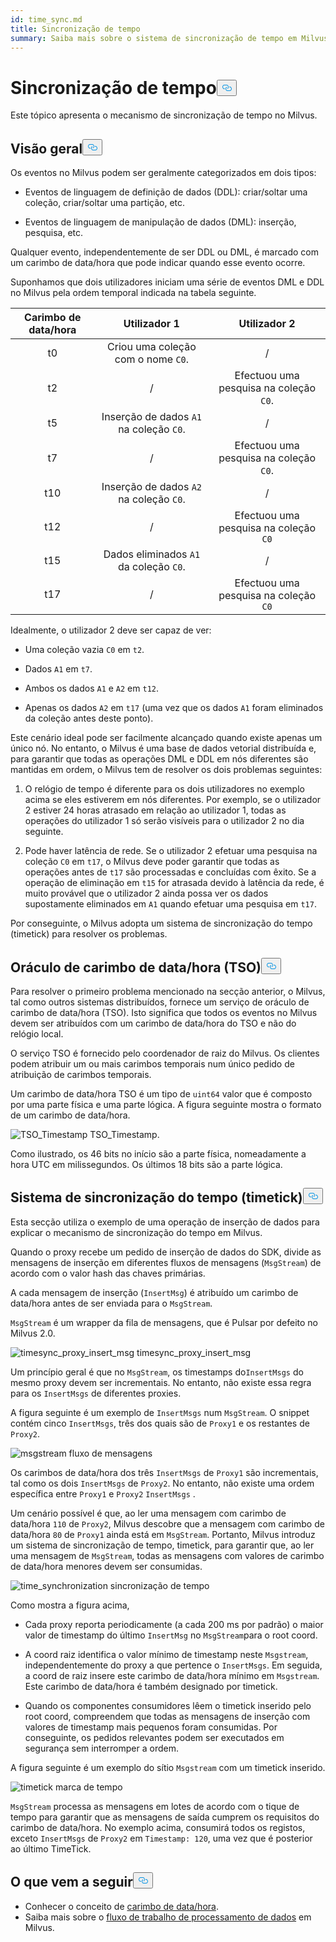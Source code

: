 ```yaml
---
id: time_sync.md
title: Sincronização de tempo
summary: Saiba mais sobre o sistema de sincronização de tempo em Milvus.
---
```


<h1 id="Time-Synchronization" class="common-anchor-header">Sincronização de tempo<button data-href="#Time-Synchronization" class="anchor-icon" translate="no">
      <svg translate="no"
        aria-hidden="true"
        focusable="false"
        height="20"
        version="1.1"
        viewBox="0 0 16 16"
        width="16"
      >
        <path
          fill="#0092E4"
          fill-rule="evenodd"
          d="M4 9h1v1H4c-1.5 0-3-1.69-3-3.5S2.55 3 4 3h4c1.45 0 3 1.69 3 3.5 0 1.41-.91 2.72-2 3.25V8.59c.58-.45 1-1.27 1-2.09C10 5.22 8.98 4 8 4H4c-.98 0-2 1.22-2 2.5S3 9 4 9zm9-3h-1v1h1c1 0 2 1.22 2 2.5S13.98 12 13 12H9c-.98 0-2-1.22-2-2.5 0-.83.42-1.64 1-2.09V6.25c-1.09.53-2 1.84-2 3.25C6 11.31 7.55 13 9 13h4c1.45 0 3-1.69 3-3.5S14.5 6 13 6z"
        ></path>
      </svg>
    </button></h1><p>Este tópico apresenta o mecanismo de sincronização de tempo no Milvus.</p>
<h2 id="Overview" class="common-anchor-header">Visão geral<button data-href="#Overview" class="anchor-icon" translate="no">
      <svg translate="no"
        aria-hidden="true"
        focusable="false"
        height="20"
        version="1.1"
        viewBox="0 0 16 16"
        width="16"
      >
        <path
          fill="#0092E4"
          fill-rule="evenodd"
          d="M4 9h1v1H4c-1.5 0-3-1.69-3-3.5S2.55 3 4 3h4c1.45 0 3 1.69 3 3.5 0 1.41-.91 2.72-2 3.25V8.59c.58-.45 1-1.27 1-2.09C10 5.22 8.98 4 8 4H4c-.98 0-2 1.22-2 2.5S3 9 4 9zm9-3h-1v1h1c1 0 2 1.22 2 2.5S13.98 12 13 12H9c-.98 0-2-1.22-2-2.5 0-.83.42-1.64 1-2.09V6.25c-1.09.53-2 1.84-2 3.25C6 11.31 7.55 13 9 13h4c1.45 0 3-1.69 3-3.5S14.5 6 13 6z"
        ></path>
      </svg>
    </button></h2><p>Os eventos no Milvus podem ser geralmente categorizados em dois tipos:</p>
<ul>
<li><p>Eventos de linguagem de definição de dados (DDL): criar/soltar uma coleção, criar/soltar uma partição, etc.</p></li>
<li><p>Eventos de linguagem de manipulação de dados (DML): inserção, pesquisa, etc.</p></li>
</ul>
<p>Qualquer evento, independentemente de ser DDL ou DML, é marcado com um carimbo de data/hora que pode indicar quando esse evento ocorre.</p>
<p>Suponhamos que dois utilizadores iniciam uma série de eventos DML e DDL no Milvus pela ordem temporal indicada na tabela seguinte.</p>
<table>
<thead>
<tr><th style="text-align:center">Carimbo de data/hora</th><th style="text-align:center">Utilizador 1</th><th style="text-align:center">Utilizador 2</th></tr>
</thead>
<tbody>
<tr><td style="text-align:center">t0</td><td style="text-align:center">Criou uma coleção com o nome <code translate="no">C0</code>.</td><td style="text-align:center">/</td></tr>
<tr><td style="text-align:center">t2</td><td style="text-align:center">/</td><td style="text-align:center">Efectuou uma pesquisa na coleção <code translate="no">C0</code>.</td></tr>
<tr><td style="text-align:center">t5</td><td style="text-align:center">Inserção de dados <code translate="no">A1</code> na coleção <code translate="no">C0</code>.</td><td style="text-align:center">/</td></tr>
<tr><td style="text-align:center">t7</td><td style="text-align:center">/</td><td style="text-align:center">Efectuou uma pesquisa na coleção <code translate="no">C0</code>.</td></tr>
<tr><td style="text-align:center">t10</td><td style="text-align:center">Inserção de dados <code translate="no">A2</code> na coleção <code translate="no">C0</code>.</td><td style="text-align:center">/</td></tr>
<tr><td style="text-align:center">t12</td><td style="text-align:center">/</td><td style="text-align:center">Efectuou uma pesquisa na coleção <code translate="no">C0</code></td></tr>
<tr><td style="text-align:center">t15</td><td style="text-align:center">Dados eliminados <code translate="no">A1</code> da coleção <code translate="no">C0</code>.</td><td style="text-align:center">/</td></tr>
<tr><td style="text-align:center">t17</td><td style="text-align:center">/</td><td style="text-align:center">Efectuou uma pesquisa na coleção <code translate="no">C0</code></td></tr>
</tbody>
</table>
<p>Idealmente, o utilizador 2 deve ser capaz de ver:</p>
<ul>
<li><p>Uma coleção vazia <code translate="no">C0</code> em <code translate="no">t2</code>.</p></li>
<li><p>Dados <code translate="no">A1</code> em <code translate="no">t7</code>.</p></li>
<li><p>Ambos os dados <code translate="no">A1</code> e <code translate="no">A2</code> em <code translate="no">t12</code>.</p></li>
<li><p>Apenas os dados <code translate="no">A2</code> em <code translate="no">t17</code> (uma vez que os dados <code translate="no">A1</code> foram eliminados da coleção antes deste ponto).</p></li>
</ul>
<p>Este cenário ideal pode ser facilmente alcançado quando existe apenas um único nó. No entanto, o Milvus é uma base de dados vetorial distribuída e, para garantir que todas as operações DML e DDL em nós diferentes são mantidas em ordem, o Milvus tem de resolver os dois problemas seguintes:</p>
<ol>
<li><p>O relógio de tempo é diferente para os dois utilizadores no exemplo acima se eles estiverem em nós diferentes. Por exemplo, se o utilizador 2 estiver 24 horas atrasado em relação ao utilizador 1, todas as operações do utilizador 1 só serão visíveis para o utilizador 2 no dia seguinte.</p></li>
<li><p>Pode haver latência de rede. Se o utilizador 2 efetuar uma pesquisa na coleção <code translate="no">C0</code> em <code translate="no">t17</code>, o Milvus deve poder garantir que todas as operações antes de <code translate="no">t17</code> são processadas e concluídas com êxito. Se a operação de eliminação em <code translate="no">t15</code> for atrasada devido à latência da rede, é muito provável que o utilizador 2 ainda possa ver os dados supostamente eliminados em <code translate="no">A1</code> quando efetuar uma pesquisa em <code translate="no">t17</code>.</p></li>
</ol>
<p>Por conseguinte, o Milvus adopta um sistema de sincronização do tempo (timetick) para resolver os problemas.</p>
<h2 id="Timestamp-oracle-TSO" class="common-anchor-header">Oráculo de carimbo de data/hora (TSO)<button data-href="#Timestamp-oracle-TSO" class="anchor-icon" translate="no">
      <svg translate="no"
        aria-hidden="true"
        focusable="false"
        height="20"
        version="1.1"
        viewBox="0 0 16 16"
        width="16"
      >
        <path
          fill="#0092E4"
          fill-rule="evenodd"
          d="M4 9h1v1H4c-1.5 0-3-1.69-3-3.5S2.55 3 4 3h4c1.45 0 3 1.69 3 3.5 0 1.41-.91 2.72-2 3.25V8.59c.58-.45 1-1.27 1-2.09C10 5.22 8.98 4 8 4H4c-.98 0-2 1.22-2 2.5S3 9 4 9zm9-3h-1v1h1c1 0 2 1.22 2 2.5S13.98 12 13 12H9c-.98 0-2-1.22-2-2.5 0-.83.42-1.64 1-2.09V6.25c-1.09.53-2 1.84-2 3.25C6 11.31 7.55 13 9 13h4c1.45 0 3-1.69 3-3.5S14.5 6 13 6z"
        ></path>
      </svg>
    </button></h2><p>Para resolver o primeiro problema mencionado na secção anterior, o Milvus, tal como outros sistemas distribuídos, fornece um serviço de oráculo de carimbo de data/hora (TSO). Isto significa que todos os eventos no Milvus devem ser atribuídos com um carimbo de data/hora do TSO e não do relógio local.</p>
<p>O serviço TSO é fornecido pelo coordenador de raiz do Milvus. Os clientes podem atribuir um ou mais carimbos temporais num único pedido de atribuição de carimbos temporais.</p>
<p>Um carimbo de data/hora TSO é um tipo de <code translate="no">uint64</code> valor que é composto por uma parte física e uma parte lógica. A figura seguinte mostra o formato de um carimbo de data/hora.</p>
<p>
  
   <span class="img-wrapper"> <img translate="no" src="/docs/v2.5.x/assets/TSO_Timestamp.png" alt="TSO_Timestamp" class="doc-image" id="tso_timestamp" />
   </span> <span class="img-wrapper"> <span>TSO_Timestamp</span>. </span></p>
<p>Como ilustrado, os 46 bits no início são a parte física, nomeadamente a hora UTC em milissegundos. Os últimos 18 bits são a parte lógica.</p>
<h2 id="Time-synchronization-system-timetick" class="common-anchor-header">Sistema de sincronização do tempo (timetick)<button data-href="#Time-synchronization-system-timetick" class="anchor-icon" translate="no">
      <svg translate="no"
        aria-hidden="true"
        focusable="false"
        height="20"
        version="1.1"
        viewBox="0 0 16 16"
        width="16"
      >
        <path
          fill="#0092E4"
          fill-rule="evenodd"
          d="M4 9h1v1H4c-1.5 0-3-1.69-3-3.5S2.55 3 4 3h4c1.45 0 3 1.69 3 3.5 0 1.41-.91 2.72-2 3.25V8.59c.58-.45 1-1.27 1-2.09C10 5.22 8.98 4 8 4H4c-.98 0-2 1.22-2 2.5S3 9 4 9zm9-3h-1v1h1c1 0 2 1.22 2 2.5S13.98 12 13 12H9c-.98 0-2-1.22-2-2.5 0-.83.42-1.64 1-2.09V6.25c-1.09.53-2 1.84-2 3.25C6 11.31 7.55 13 9 13h4c1.45 0 3-1.69 3-3.5S14.5 6 13 6z"
        ></path>
      </svg>
    </button></h2><p>Esta secção utiliza o exemplo de uma operação de inserção de dados para explicar o mecanismo de sincronização do tempo em Milvus.</p>
<p>Quando o proxy recebe um pedido de inserção de dados do SDK, divide as mensagens de inserção em diferentes fluxos de mensagens (<code translate="no">MsgStream</code>) de acordo com o valor hash das chaves primárias.</p>
<p>A cada mensagem de inserção (<code translate="no">InsertMsg</code>) é atribuído um carimbo de data/hora antes de ser enviada para o <code translate="no">MsgStream</code>.</p>
<div class="alert note">
  <code translate="no">MsgStream</code> é um wrapper da fila de mensagens, que é Pulsar por defeito no Milvus 2.0.</div>
<p>
  
   <span class="img-wrapper"> <img translate="no" src="/docs/v2.5.x/assets/timesync_proxy_insert_msg.png" alt="timesync_proxy_insert_msg" class="doc-image" id="timesync_proxy_insert_msg" />
   </span> <span class="img-wrapper"> <span>timesync_proxy_insert_msg</span> </span></p>
<p>Um princípio geral é que no <code translate="no">MsgStream</code>, os timestamps do<code translate="no">InsertMsgs</code> do mesmo proxy devem ser incrementais. No entanto, não existe essa regra para os <code translate="no">InsertMsgs</code> de diferentes proxies.</p>
<p>A figura seguinte é um exemplo de <code translate="no">InsertMsgs</code> num <code translate="no">MsgStream</code>. O snippet contém cinco <code translate="no">InsertMsgs</code>, três dos quais são de <code translate="no">Proxy1</code> e os restantes de <code translate="no">Proxy2</code>.</p>
<p>
  
   <span class="img-wrapper"> <img translate="no" src="/docs/v2.5.x/assets/msgstream.png" alt="msgstream" class="doc-image" id="msgstream" />
   </span> <span class="img-wrapper"> <span>fluxo de mensagens</span> </span></p>
<p>Os carimbos de data/hora dos três <code translate="no">InsertMsgs</code> de <code translate="no">Proxy1</code> são incrementais, tal como os dois <code translate="no">InsertMsgs</code> de <code translate="no">Proxy2</code>. No entanto, não existe uma ordem específica entre <code translate="no">Proxy1</code> e <code translate="no">Proxy2</code> <code translate="no">InsertMsgs</code> .</p>
<p>Um cenário possível é que, ao ler uma mensagem com carimbo de data/hora <code translate="no">110</code> de <code translate="no">Proxy2</code>, Milvus descobre que a mensagem com carimbo de data/hora <code translate="no">80</code> de <code translate="no">Proxy1</code> ainda está em <code translate="no">MsgStream</code>. Portanto, Milvus introduz um sistema de sincronização de tempo, timetick, para garantir que, ao ler uma mensagem de <code translate="no">MsgStream</code>, todas as mensagens com valores de carimbo de data/hora menores devem ser consumidas.</p>
<p>
  
   <span class="img-wrapper"> <img translate="no" src="/docs/v2.5.x/assets/time_synchronization.png" alt="time_synchronization" class="doc-image" id="time_synchronization" />
   </span> <span class="img-wrapper"> <span>sincronização de tempo</span> </span></p>
<p>Como mostra a figura acima,</p>
<ul>
<li><p>Cada proxy reporta periodicamente (a cada 200 ms por padrão) o maior valor de timestamp do último <code translate="no">InsertMsg</code> no <code translate="no">MsgStream</code>para o root coord.</p></li>
<li><p>A coord raiz identifica o valor mínimo de timestamp neste <code translate="no">Msgstream</code>, independentemente do proxy a que pertence o <code translate="no">InsertMsgs</code>. Em seguida, a coord de raiz insere este carimbo de data/hora mínimo em <code translate="no">Msgstream</code>. Este carimbo de data/hora é também designado por timetick.</p></li>
<li><p>Quando os componentes consumidores lêem o timetick inserido pelo root coord, compreendem que todas as mensagens de inserção com valores de timestamp mais pequenos foram consumidas. Por conseguinte, os pedidos relevantes podem ser executados em segurança sem interromper a ordem.</p></li>
</ul>
<p>A figura seguinte é um exemplo do sítio <code translate="no">Msgstream</code> com um timetick inserido.</p>
<p>
  
   <span class="img-wrapper"> <img translate="no" src="/docs/v2.5.x/assets/timetick.png" alt="timetick" class="doc-image" id="timetick" />
   </span> <span class="img-wrapper"> <span>marca de tempo</span> </span></p>
<p><code translate="no">MsgStream</code> processa as mensagens em lotes de acordo com o tique de tempo para garantir que as mensagens de saída cumprem os requisitos do carimbo de data/hora. No exemplo acima, consumirá todos os registos, exceto <code translate="no">InsertMsgs</code> de <code translate="no">Proxy2</code> em <code translate="no">Timestamp: 120</code>, uma vez que é posterior ao último TimeTick.</p>
<h2 id="Whats-next" class="common-anchor-header">O que vem a seguir<button data-href="#Whats-next" class="anchor-icon" translate="no">
      <svg translate="no"
        aria-hidden="true"
        focusable="false"
        height="20"
        version="1.1"
        viewBox="0 0 16 16"
        width="16"
      >
        <path
          fill="#0092E4"
          fill-rule="evenodd"
          d="M4 9h1v1H4c-1.5 0-3-1.69-3-3.5S2.55 3 4 3h4c1.45 0 3 1.69 3 3.5 0 1.41-.91 2.72-2 3.25V8.59c.58-.45 1-1.27 1-2.09C10 5.22 8.98 4 8 4H4c-.98 0-2 1.22-2 2.5S3 9 4 9zm9-3h-1v1h1c1 0 2 1.22 2 2.5S13.98 12 13 12H9c-.98 0-2-1.22-2-2.5 0-.83.42-1.64 1-2.09V6.25c-1.09.53-2 1.84-2 3.25C6 11.31 7.55 13 9 13h4c1.45 0 3-1.69 3-3.5S14.5 6 13 6z"
        ></path>
      </svg>
    </button></h2><ul>
<li>Conhecer o conceito de <a href="/docs/pt/v2.5.x/timestamp.md">carimbo de data/hora</a>.</li>
<li>Saiba mais sobre o <a href="/docs/pt/v2.5.x/data_processing.md">fluxo de trabalho de processamento de dados</a> em Milvus.</li>
</ul>
